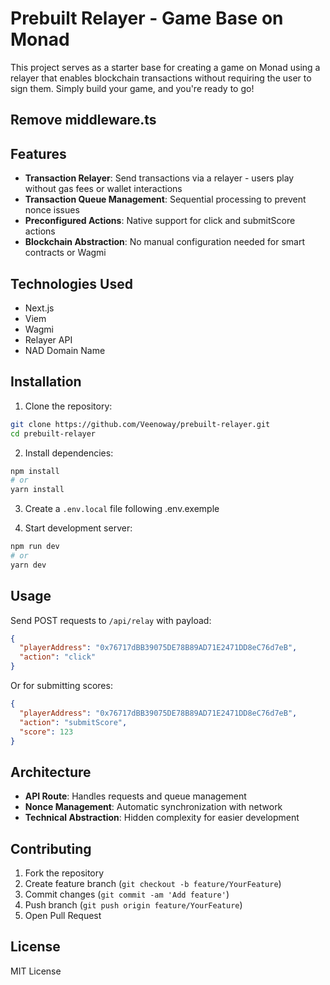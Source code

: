 # Prebuilt Relayer - Game Base on Monad

This project serves as a starter base for creating a game on Monad using a relayer that enables blockchain transactions without requiring the user to sign them. Simply build your game, and you're ready to go!

## Remove middleware.ts

## Features

- **Transaction Relayer**: Send transactions via a relayer - users play without gas fees or wallet interactions
- **Transaction Queue Management**: Sequential processing to prevent nonce issues
- **Preconfigured Actions**: Native support for click and submitScore actions
- **Blockchain Abstraction**: No manual configuration needed for smart contracts or Wagmi

## Technologies Used

- Next.js
- Viem
- Wagmi
- Relayer API
- NAD Domain Name

## Installation

1. Clone the repository:
```bash
git clone https://github.com/Veenoway/prebuilt-relayer.git
cd prebuilt-relayer
```

2. Install dependencies:
```bash
npm install
# or
yarn install
```

3. Create a `.env.local` file following .env.exemple

4. Start development server:
```bash
npm run dev
# or
yarn dev
```

## Usage

Send POST requests to `/api/relay` with payload:

```json
{
  "playerAddress": "0x76717dBB39075DE78B89AD71E2471DD8eC76d7eB",
  "action": "click"
}
```

Or for submitting scores:

```json
{
  "playerAddress": "0x76717dBB39075DE78B89AD71E2471DD8eC76d7eB",
  "action": "submitScore",
  "score": 123
}
```

## Architecture

- **API Route**: Handles requests and queue management
- **Nonce Management**: Automatic synchronization with network
- **Technical Abstraction**: Hidden complexity for easier development

## Contributing

1. Fork the repository
2. Create feature branch (`git checkout -b feature/YourFeature`)
3. Commit changes (`git commit -am 'Add feature'`)
4. Push branch (`git push origin feature/YourFeature`)
5. Open Pull Request

## License
MIT License

